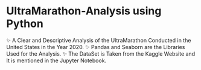 # UltraMarathon-Analysis using Python
✨ A Clear and Descriptive Analysis of the UltraMarathon Conducted in the United States in the Year 2020.
✨ Pandas and Seaborn are the Libraries Used for the Analysis.
✨ The DataSet is Taken from the Kaggle Website and It is mentioned in the Jupyter Notebook.
